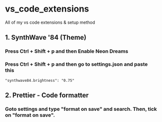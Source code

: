 # vs_code_extensions
All of my vs code extensions &amp; setup method

## 1. SynthWave '84 (Theme)
### Press Ctrl + Shift + p and then Enable Neon Dreams
### Press Ctrl + Shift + p and then go to settings.json and paste this
```` "synthwave84.brightness": "0.75" ````

## 2. Prettier - Code formatter
### Goto settings and type "format on save" and search. Then, tick on "format on save".
